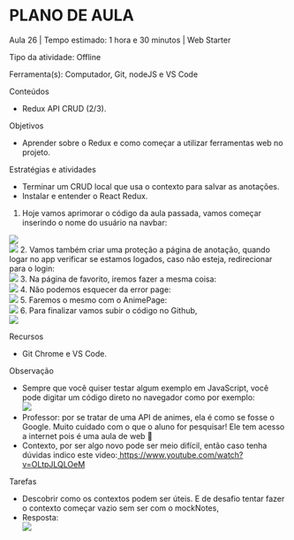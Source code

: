 # __PLANO DE AULA__

Aula 26 | Tempo estimado: 1 hora e 30 minutos | Web Starter

Tipo da atividade: Offline

Ferramenta\(s\): Computador, Git, nodeJS e VS Code

Conteúdos

- Redux API CRUD \(2/3\)\.

Objetivos

- Aprender sobre o Redux e como começar a utilizar ferramentas web no projeto\.

Estratégias e atividades

- Terminar um CRUD local que usa o contexto para salvar as anotações\.
- Instalar e entender o React Redux\.

1. Hoje vamos aprimorar o código da aula passada, vamos começar inserindo o nome do usuário na navbar:  
  
![](https://raw.githubusercontent.com/YanBarbosaLouzada/docx-to-md/master/imagens/img_1758130602763419700.png)  
![](https://raw.githubusercontent.com/YanBarbosaLouzada/docx-to-md/master/imagens/img_1758130602765421400.png)
2. Vamos também criar uma proteção a página de anotação, quando logar	 no app verificar se estamos logados, caso não esteja, redirecionar para o login:  
![](https://raw.githubusercontent.com/YanBarbosaLouzada/docx-to-md/master/imagens/img_1758130602768421000.png)
3. Na página de favorito, iremos fazer a mesma coisa:  
![](https://raw.githubusercontent.com/YanBarbosaLouzada/docx-to-md/master/imagens/img_1758130602772421500.png)
4. Não podemos esquecer da error page:  
![](https://raw.githubusercontent.com/YanBarbosaLouzada/docx-to-md/master/imagens/img_1758130602776420800.png)
5. Faremos o mesmo com o AnimePage:  
![](https://raw.githubusercontent.com/YanBarbosaLouzada/docx-to-md/master/imagens/img_1758130602779421300.png)
6. Para finalizar vamos subir o código no Github,  
![](https://raw.githubusercontent.com/YanBarbosaLouzada/docx-to-md/master/imagens/img_1758130602782421700.png)

Recursos

- Git Chrome e VS Code\.

Observação

- Sempre que você quiser testar algum exemplo em JavaScript, você pode digitar um código direto no navegador como por exemplo:  
![](https://raw.githubusercontent.com/YanBarbosaLouzada/docx-to-md/master/imagens/img_1758130602784420700.png)
- Professor: por se tratar de uma API de animes, ela é como se fosse o Google\. Muito cuidado com o que o aluno for pesquisar\! Ele tem acesso a internet pois é uma aula de web 🙂
- Contexto, por ser algo novo pode ser meio difícil, então caso tenha dúvidas indico este video:[ https://www\.youtube\.com/watch?v=OLtpJLQLOeM](https://www.youtube.com/watch?v=OLtpJLQLOeM) 

Tarefas

- Descobrir como os contextos podem ser úteis\. E de desafio tentar fazer o contexto começar vazio sem ser com o mockNotes,
- Resposta:  
![](https://raw.githubusercontent.com/YanBarbosaLouzada/docx-to-md/master/imagens/img_1758130602787421200.png)

